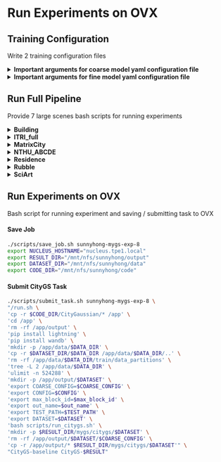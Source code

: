 # Run Experiments on OVX

## Training Configuration

Write 2 training configuration files

<details>
<summary><span style="font-weight: bold;">Important arguments for coarse model yaml configuration file</span></summary>

  ## Model Parameters (model_params)
  #### source_path
  Path to the dataset
  #### resolution
  Specifies resolution of the loaded images before training. If provided 1, 2, 4 or 8, uses original, 1/2, 1/4 or 1/8 resolution, respectively. For all other values, rescales the width to the given number while maintaining image aspect. If provided -1 and input image width exceeds 1.6K pixels, inputs are automatically rescaled to this target.
  ## Optimization Parameters (optim_params)
  #### iterations
  Specify how many iterations to train coarse model
  #### densification_interval
  Specify how many iterations interval to densify
</details>

<details>
<summary><span style="font-weight: bold;">Important arguments for fine model yaml configuration file</span></summary>

  ## Model Parameters (model_params)
  #### source_path
  Path to the dataset
  #### resolution
  Specifies resolution of the loaded images before training. If provided 1, 2, 4 or 8, uses original, 1/2, 1/4 or 1/8 resolution, respectively. For all other values, rescales the width to the given number while maintaining image aspect. If provided -1 and input image width exceeds 1.6K pixels, inputs are automatically rescaled to this target.
  #### use_pretrain
  Whether to use pretrain model to resume training. Always set to ```True``` in parallel fine tuning stage and ```False``` in coarse model training stage.
  #### use_full_pretrain
  Whether to use full pretrain model to resume training. If ```True```, load all coarse model into parallel fine tuning stage, else only load the corresponding block into parallel finetuning stage
  #### use_mask
  Whether to use created mask from data partition stage. If ```True```, use mask to avoid redundant modeling and L1 loss will be masked.
  #### mask_threshold
  With how much percentage the specify training view will be included to the specific block
  #### block_dim
  The whole scene will be divided into [X,Y,Z] blocks
  ## Optimization Parameters (optim_params)
  #### iterations
  Specify how many iterations to train coarse model
  #### densification_interval
  Specify how many iterations interval to densify
</details>

## Run Full Pipeline

Provide 7 large scenes bash scripts for running experiments


<details>
<summary><strong>Building</strong></summary>


<pre><code>export DATASET="building-pixsfm"
export COARSE_CONFIG="building_coarse"
export CONFIG="building_c20_r4"
export TEST_PATH="data/mill19/building-pixsfm/val"
export out_name="val"
export max_block_id=19
# For OVX
export DATA_DIR="mill19/building-pixsfm"
export RESULT="building"
</code></pre>

</details>

<details>
<summary><strong>ITRI_full</strong></summary>


<pre><code>export DATASET="ITRI_full"
export COARSE_CONFIG_NAME="itri_full_coarse"
export CONFIG_NAME="itri_full_c9_r4"
export TEST_PATH="data/ITRI_full/test"
export out_name="test"
export FINAL_DIR="output/$DATASET"
export max_block_id=8
# For OVX
export DATA_DIR="ITRI_full"
export RESULT="ITRI_full"
</code></pre>

</details>

<details>
<summary><strong>MatrixCity</strong></summary>


<pre><code>export DATASET="aerial"
export COARSE_CONFIG="mc_aerial_coarse"
export CONFIG="mc_aerial_c36"
export TEST_PATH="data/matrix_city/aerial/test"
export out_name="test"
export max_block_id=35
# For OVX
export DATA_DIR="matrix_city/aerial"
export RESULT="matrixcity"
</code></pre>

</details>

<details>
<summary><strong>NTHU_ABCDE</strong></summary>


<pre><code>export DATASET="NTHU_ABCDE"
export COARSE_CONFIG_NAME="nthu_campus_coarse"
export CONFIG_NAME="nthu_campus_c10_r4"
export TEST_PATH="data/NTHU_ABCDE/test"
export out_name="test"
export FINAL_DIR="output/$DATASET"
export max_block_id=9
# For OVX
export DATA_DIR="NTHU_ABCDE"
export RESULT="NTHU_ABCDE"
</code></pre>

</details>

<details>
<summary><strong>Residence</strong></summary>


<pre><code>export DATASET="residence-pixsfm"
export COARSE_CONFIG="residence_coarse"
export CONFIG="residence_c20_r4"
export TEST_PATH="data/urban_scene_3d/residence-pixsfm/val"
export out_name="val"
export max_block_id=19
# For OVX
export DATA_DIR="urban_scene_3d/residence-pixsfm"
export RESULT="residence"
</code></pre>

</details>

<details>
<summary><strong>Rubble</strong></summary>


<pre><code>export DATASET="rubble-pixsfm"
export COARSE_CONFIG="rubble_coarse"
export CONFIG="rubble_c9_r4"
export TEST_PATH="data/mill19/rubble-pixsfm/val"
export out_name="val"
export max_block_id=8
# For OVX
export DATA_DIR="mill19/rubble-pixsfm"
export RESULT="rubble"
</code></pre>

</details>

<details>
<summary><strong>SciArt</strong></summary>


<pre><code>export DATASET="sci-art-pixsfm"
export COARSE_CONFIG="sciart_coarse"
export CONFIG="sciart_c9_r4"
export TEST_PATH="data/urban_scene_3d/sci-art-pixsfm/val"
export out_name="val"
export FINAL_DIR="output/$DATASET"
export max_block_id=8
# For OVX
export DATA_DIR="urban_scene_3d/sci-art-pixsfm"
export RESULT="sci-art"
</code></pre>

</details>



## Run Experiments on OVX

Bash script for running experiment and saving / submitting task to OVX

#### Save Job
```bash
./scripts/save_job.sh sunnyhong-mygs-exp-8
export NUCLEUS_HOSTNAME="nucleus.tpe1.local"
export RESULT_DIR="/mnt/nfs/sunnyhong/output"
export DATASET_DIR="/mnt/nfs/sunnyhong/data"
export CODE_DIR="/mnt/nfs/sunnyhong/code"
```

#### Submit CityGS Task
```bash
./scripts/submit_task.sh sunnyhong-mygs-exp-8 \
"/run.sh \
'cp -r $CODE_DIR/CityGaussian/* /app' \
'cd /app' \
'rm -rf /app/output' \
'pip install lightning' \
'pip install wandb' \
'mkdir -p /app/data/$DATA_DIR' \
'cp -r $DATASET_DIR/$DATA_DIR /app/data/$DATA_DIR/..' \
'rm -rf /app/data/$DATA_DIR/train/data_partitions' \
'tree -L 2 /app/data/$DATA_DIR' \
'ulimit -n 524288' \
'mkdir -p /app/output/$DATASET' \
'export COARSE_CONFIG=$COARSE_CONFIG' \
'export CONFIG=$CONFIG' \
'export max_block_id=$max_block_id' \
'export out_name=$out_name' \
'export TEST_PATH=$TEST_PATH' \
'export DATASET=$DATASET' \
'bash scripts/run_citygs.sh' \
'mkdir -p $RESULT_DIR/mygs/citygs/$DATASET' \
'rm -rf /app/output/$DATASET/$COARSE_CONFIG' \
'cp -r /app/output/* $RESULT_DIR/mygs/citygs/$DATASET'" \
"CityGS-baseline CityGS-$RESULT"
```